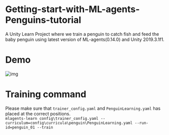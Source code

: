 # Getting-start-with-ML-agents-Penguins-tutorial
A Unity Learn Project where we train a penguin to catch fish and feed the baby penguin using latest version of ML-agents(0.14.0) and Unity 2019.3.1f1.

# Demo
![img](https://github.com/Mistletoer/Getting-start-with-ML-agents-Penguins-tutorial/blob/master/DemoImage/Training.gif)

# Training command
Please make sure that ` trainer_config.yaml ` and ` PenguinLearning.yaml ` has placed at the correct positions.  
` mlagents-learn config\trainer_config.yaml --curriculum=config\curricula\penguin\PenguinLearning.yaml --run-id=penguin_01 --train `
